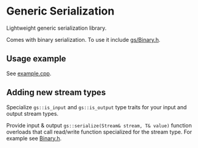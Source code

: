 # Generic Serialization
Lightweight generic serialization library.

Comes with binary serialization. To use it include [gs/Binary.h](include/gs/Binary.h).

## Usage example
See [example.cpp](test_package/example.cpp).

## Adding new stream types
Specialize `gs::is_input` and `gs::is_output` type traits for your input and output stream types.

Provide input & output `gs::serialize(Stream& stream, T& value)` function overloads that call read/write function specialized for the stream type.
For example see [Binary.h](include/gs/Binary.h).

